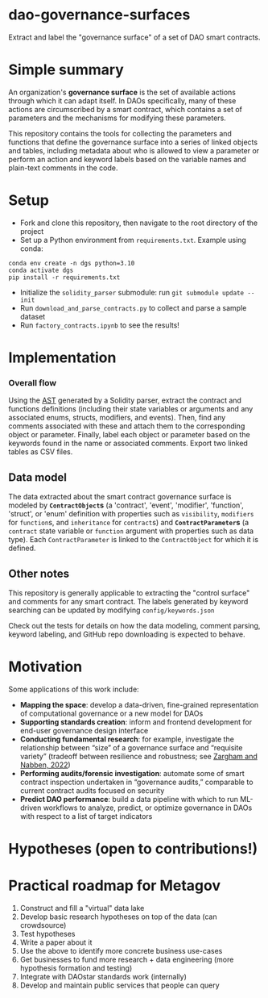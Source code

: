 # dao-governance-surfaces

Extract and label the "governance surface" of a set of DAO smart contracts. 

# Simple summary

An organization's **governance surface** is the set of available actions through which it can adapt itself. In DAOs specifically, many of these actions are circumscribed by a smart contract, which contains a set of parameters and the mechanisms for modifying these parameters. 

This repository contains the tools for collecting the parameters and functions that define the governance surface into a series of linked objects and tables, including metadata about who is allowed to view a parameter or perform an action and keyword labels based on the variable names and plain-text comments in the code.

# Setup

- Fork and clone this repository, then navigate to the root directory of the project
- Set up a Python environment from `requirements.txt`. Example using conda:
```
conda env create -n dgs python=3.10
conda activate dgs
pip install -r requirements.txt
```
- Initialize the `solidity_parser` submodule: run `git submodule update --init`
- Run `download_and_parse_contracts.py` to collect and parse a sample dataset
- Run `factory_contracts.ipynb` to see the results!

# Implementation

### Overall flow
Using the [AST](https://en.wikipedia.org/wiki/Abstract_syntax_tree) generated by a Solidity parser, extract the contract and functions definitions (including their state variables or arguments and any associated enums, structs, modifiers, and events). Then, find any comments associated with these and attach them to the corresponding object or parameter. Finally, label each object or parameter based on the keywords found in the name or associated comments. Export two linked tables as CSV files.

## Data model
The data extracted about the smart contract governance surface is modeled by **`ContractObject`s** (a 'contract', 'event', 'modifier', 'function', 'struct', or 'enum' definition with properties such as `visibility`, `modifiers` for `function`s, and `inheritance` for `contract`s) and **`ContractParameter`s** (a `contract` state variable or `function` argument with properties such as data type). Each `ContractParameter` is linked to the `ContractObject` for which it is defined.

## Other notes

This repository is generally applicable to extracting the "control surface" and comments for any smart contract. The labels generated by keyword searching can be updated by modifying `config/keywords.json`

Check out the tests for details on how the data modeling, comment parsing, keyword labeling, and GitHub repo downloading is expected to behave.

# Motivation
Some applications of this work include:
- **Mapping the space**: develop a data-driven, fine-grained representation of computational governance or a new model for DAOs
- **Supporting standards creation**: inform and frontend development for end-user governance design interface
- **Conducting fundamental research**: for example, investigate the relationship between “size” of a governance surface and “requisite variety” (tradeoff between resilience and robustness; see [Zargham and Nabben, 2022](https://papers.ssrn.com/sol3/papers.cfm?abstract_id=4077358))
- **Performing audits/forensic investigation**: automate some of smart contract inspection undertaken in “governance audits,” comparable to current contract audits focused on security
- **Predict DAO performance**: build a data pipeline with which to run ML-driven workflows to analyze, predict, or optimize governance in DAOs with respect to a list of target indicators

# Hypotheses (open to contributions!)

# Practical roadmap for Metagov
1. Construct and fill a "virtual" data lake
2. Develop basic research hypotheses on top of the data (can crowdsource)
3. Test hypotheses
4. Write a paper about it
5. Use the above to identify more concrete business use-cases
6. Get businesses to fund more research + data engineering (more hypothesis formation and testing)
7. Integrate with DAOstar standards work (internally)
8. Develop and maintain public services that people can query
